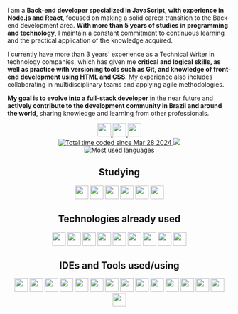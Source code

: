 I am a **Back-end developer specialized in JavaScript, with experience in Node.js and React**, focused on making a solid career transition to the Back-end development area. **With more than 5 years of studies in programming and technology**, I maintain a constant commitment to continuous learning and the practical application of the knowledge acquired.

I currently have more than 3 years' experience as a Technical Writer in technology companies, which has given me **critical and logical skills, as well as practice with versioning tools such as Git, and knowledge of front-end development using HTML and CSS**. My experience also includes collaborating in multidisciplinary teams and applying agile methodologies.

**My goal is to evolve into a full-stack developer** in the near future and **actively contribute to the development community in Brazil and around the world**, sharing knowledge and learning from other professionals.

<div align="center">
  <a href="https://www.linkedin.com/in/michelle-sanseverino/" target="_blank">
    <img height="30" src="https://img.shields.io/badge/LinkedIn-%23333?style=for-the-badge&logo=linkedin&logoColor=white" />
  </a>
  <a href="mailto:mello.de.michelle@gmail.com">
    <img height="30" src="https://img.shields.io/badge/-Gmail-%23333?style=for-the-badge&logo=gmail&logoColor=white" />
  </a>
  <a href="https://dev.to/michellesanseverino">
    <img height="30" src="https://img.shields.io/badge/-Dev.to-%23333?style=for-the-badge&logo=devdotto&logoColor=white" />
  </a>
</div>

<div align="center">
  <a href="https://wakatime.com/@018e864b-c555-4395-be78-3f9a65937485">
    <img src="https://wakatime.com/badge/user/018e864b-c555-4395-be78-3f9a65937485.svg" alt="Total time coded since Mar 28 2024" />
  </a>
  <a href="https://github.com/michellesanseverino?tab=followers">
    <img src="https://img.shields.io/github/followers/michellesanseverino?logo=github&style=plastic" />
  </a>
</div>

<div align="center">
  <img src="https://github-readme-stats.vercel.app/api/top-langs/?username=michellesanseverino&layout=compact" alt="Most used languages" />
</div>

<div align="center">
  <h2>Studying</h2>
  <img  width="30px" height="30px" src="https://cdn.jsdelivr.net/gh/devicons/devicon@latest/icons/go/go-original.svg" />
  <img  width="30px" height="30px" src="https://cdn.jsdelivr.net/gh/devicons/devicon@latest/icons/javascript/javascript-original.svg" />
  <img  width="30px" height="30px" src="https://cdn.jsdelivr.net/gh/devicons/devicon@latest/icons/nodejs/nodejs-original.svg" />
  <img  width="30px" height="30px" src="https://cdn.jsdelivr.net/gh/devicons/devicon@latest/icons/jest/jest-plain.svg" />
  <img  width="30px" height="30px" src="https://cdn.jsdelivr.net/gh/devicons/devicon@latest/icons/mongodb/mongodb-original.svg" />
  <img  width="30px" height="30px" src="https://cdn.jsdelivr.net/gh/devicons/devicon@latest/icons/googlecloud/googlecloud-original.svg" />
</div>

<div align="center">
  <h2>Technologies already used</h2>
  <img  width="30px" height="30px" src="https://cdn.jsdelivr.net/gh/devicons/devicon@latest/icons/java/java-original.svg" />
  <img  width="30px" height="30px" src="https://cdn.jsdelivr.net/gh/devicons/devicon@latest/icons/markdown/markdown-original.svg" />
  <img  width="30px" height="30px" src="https://cdn.jsdelivr.net/gh/devicons/devicon@latest/icons/html5/html5-original.svg" />
  <img width="30px" height="30px" src="https://cdn.jsdelivr.net/gh/devicons/devicon@latest/icons/css3/css3-original.svg" />    
  <img width="30px" height="30px" src="https://cdn.jsdelivr.net/gh/devicons/devicon@latest/icons/express/express-original.svg" />
  <img  width="30px" height="30px" src="https://cdn.jsdelivr.net/gh/devicons/devicon@latest/icons/npm/npm-original-wordmark.svg" />
  <img  width="30px" height="30px" src="https://cdn.jsdelivr.net/gh/devicons/devicon@latest/icons/yarn/yarn-original.svg" />
  <img  width="30px" height="30px" src="https://cdn.jsdelivr.net/gh/devicons/devicon@latest/icons/typescript/typescript-original.svg" />
  <img  width="30px" height="30px" src="https://cdn.jsdelivr.net/gh/devicons/devicon@latest/icons/yaml/yaml-original.svg" />
</div>  


<div align="center">
  <h2>IDEs and Tools used/using</h2>
  <img  width="30px" height="30px" src="https://cdn.jsdelivr.net/gh/devicons/devicon@latest/icons/eclipse/eclipse-original-wordmark.svg" />
  <img  width="30px" height="30px" src="https://cdn.jsdelivr.net/gh/devicons/devicon@latest/icons/jetbrains/jetbrains-original.svg" />
  <img  width="30px" height="30px" src="https://cdn.jsdelivr.net/gh/devicons/devicon@latest/icons/neovim/neovim-original.svg" />
  <img  width="30px" height="30px" src="https://cdn.jsdelivr.net/gh/devicons/devicon@latest/icons/vscode/vscode-original.svg" />
  <img width="30px" height="30px" src="https://cdn.jsdelivr.net/gh/devicons/devicon@latest/icons/bash/bash-original.svg"/>
  <img width="30px" height="30px" src="https://cdn.jsdelivr.net/gh/devicons/devicon@latest/icons/figma/figma-original.svg" />
  <img  width="30px" height="30px" src="https://cdn.jsdelivr.net/gh/devicons/devicon@latest/icons/git/git-original.svg" />
  <img  width="30px" height="30px" src="https://cdn.jsdelivr.net/gh/devicons/devicon@latest/icons/github/github-original.svg" />
  <img  width="30px" height="30px" src="https://cdn.jsdelivr.net/gh/devicons/devicon@latest/icons/githubcodespaces/githubcodespaces-original.svg" />
  <img  width="30px" height="30px" src="https://cdn.jsdelivr.net/gh/devicons/devicon@latest/icons/gitlab/gitlab-original.svg" />
  <img  width="30px" height="30px" src="https://cdn.jsdelivr.net/gh/devicons/devicon@latest/icons/jira/jira-original.svg" /> 
  <img  width="30px" height="30px" src="https://cdn.jsdelivr.net/gh/devicons/devicon@latest/icons/ohmyzsh/ohmyzsh-original.svg" />
  <img  width="30px" height="30px" src="https://cdn.jsdelivr.net/gh/devicons/devicon@latest/icons/notion/notion-original.svg" />
  <img  width="30px" height="30px" src="https://cdn.jsdelivr.net/gh/devicons/devicon@latest/icons/postman/postman-original.svg" />
  <img  width="30px" height="30px" src="https://cdn.jsdelivr.net/gh/devicons/devicon@latest/icons/wordpress/wordpress-plain.svg" />
</div>
